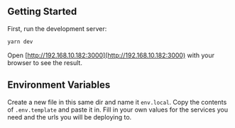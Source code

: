 
## Getting Started

First, run the development server:

```bash
yarn dev
```

Open [http://192.168.10.182:3000](http://192.168.10.182:3000) with your browser to see the result.

## Environment Variables

Create a new file in this same dir and name it `env.local`. Copy the contents of `.env.template` and paste it in. Fill in your own values for the services you need and the urls you will be deploying to.
